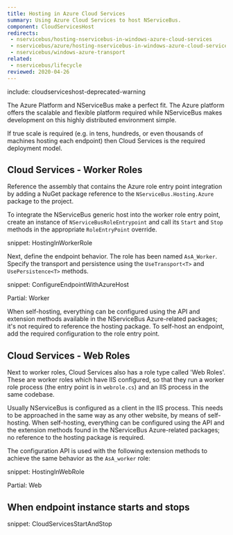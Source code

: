 ```yaml
---
title: Hosting in Azure Cloud Services
summary: Using Azure Cloud Services to host NServiceBus.
component: CloudServicesHost
redirects:
 - nservicebus/hosting-nservicebus-in-windows-azure-cloud-services
 - nservicebus/azure/hosting-nservicebus-in-windows-azure-cloud-services
 - nservicebus/windows-azure-transport
related:
 - nservicebus/lifecycle
reviewed: 2020-04-26
---
```


include: cloudserviceshost-deprecated-warning

The Azure Platform and NServiceBus make a perfect fit. The Azure platform offers the scalable and flexible platform required while NServiceBus makes development on this highly distributed environment simple.

If true scale is required (e.g. in tens, hundreds, or even thousands of machines hosting each endpoint) then Cloud Services is the required deployment model.

## Cloud Services - Worker Roles

Reference the assembly that contains the Azure role entry point integration by adding a NuGet package reference to the `NServiceBus.Hosting.Azure` package to the project.

To integrate the NServiceBus generic host into the worker role entry point, create an instance of `NServiceBusRoleEntrypoint` and call its `Start` and `Stop` methods in the appropriate `RoleEntryPoint` override.

snippet: HostingInWorkerRole

Next, define the endpoint behavior. The role has been named `AsA_Worker`. Specify the transport and persistence using the `UseTransport<T>` and `UsePersistence<T>` methods.

snippet: ConfigureEndpointWithAzureHost

Partial: Worker

When self-hosting, everything can be configured using the API and extension methods available in the NServiceBus Azure-related packages; it's not required to reference the hosting package. To self-host an endpoint, add the required configuration to the role entry point.


## Cloud Services - Web Roles

Next to worker roles, Cloud Services also has a role type called 'Web Roles'. These are worker roles which have IIS configured, so that they run a worker role process (the entry point is in `webrole.cs`) and an IIS process in the same codebase.

Usually NServiceBus is configured as a client in the IIS process. This needs to be approached in the same way as any other website, by means of self-hosting. When self-hosting, everything can be configured using the API and the extension methods found in the NServiceBus Azure-related packages; no reference to the hosting package is required.

The configuration API is used with the following extension methods to achieve the same behavior as the `AsA_worker` role:

snippet: HostingInWebRole

Partial: Web


## When endpoint instance starts and stops


snippet: CloudServicesStartAndStop